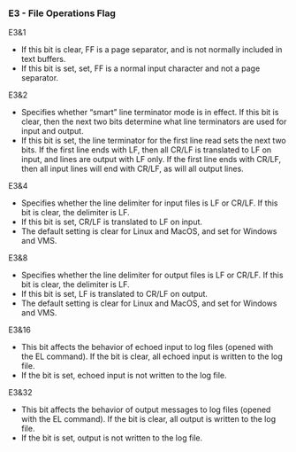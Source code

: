 ### E3 - File Operations Flag

E3&1
- If this bit is clear, FF is a page separator, and is not normally
included in text buffers.
- If this bit is set, set, FF is a normal input character and not a page
separator.

E3&2
- Specifies whether “smart” line terminator mode is in effect. If this bit
is clear, then the next two bits determine what line terminators are used
for input and output.
- If this bit is set, the line terminator for the first line read sets the
next two bits. If the first line ends with LF, then all CR/LF is translated
to LF on input, and lines are output with LF only. If the first line ends
with CR/LF, then all input lines will end with CR/LF, as will all output lines.

E3&4
- Specifies whether the line delimiter for input files is LF or CR/LF. If this
bit is clear, the delimiter is LF.
- If this bit is set, CR/LF is translated to LF on input.
- The default setting is clear for Linux and MacOS, and set for Windows and VMS.

E3&8
- Specifies whether the line delimiter for output files is LF or CR/LF. If this
bit is clear, the delimiter is LF.
- If this bit is set, LF is translated to CR/LF on output.
- The default setting is clear for Linux and MacOS, and set for Windows and VMS.

E3&16
- This bit affects the behavior of echoed input to log files (opened with the
EL command). If the bit is clear, all echoed input is written to the log file. 
- If the bit is set, echoed input is not written to the log file.

E3&32
- This bit affects the behavior of output messages to log files (opened with
the EL command). If the bit is clear, all output is written to the log file.
- If the bit is set, output is not written to the log file.
